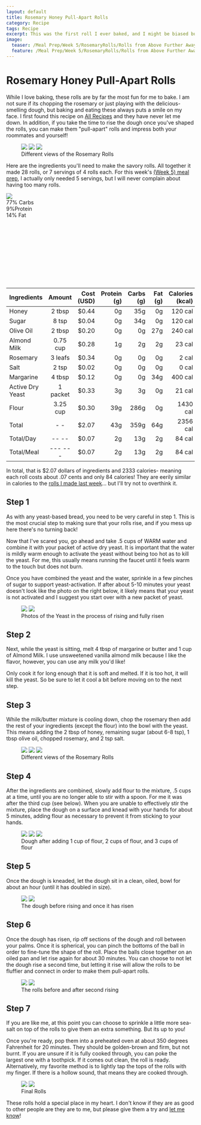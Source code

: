 ```yaml
---
layout: default
title: Rosemary Honey Pull-Apart Rolls
category: Recipe
tags: Recipe
excerpt: This was the first roll I ever baked, and I might be biased but it is still my favorite.
image:
  teaser: /Meal Prep/Week 5/RosemaryRolls/Rolls from Above Further Away 400x250.jpg
  feature: /Meal Prep/Week 5/RosemaryRolls/Rolls from Above Further Away 400x250.jpg
---
```


# Rosemary Honey Pull-Apart Rolls

While I love baking, these rolls are by far the most fun for me to bake. I am not sure if its chopping the rosemary or just playing with the delicious-smelling dough, but baking and eating these always puts a smile on my face. I first found this recipe on [All Recipes](http://allrecipes.com/recipe/230749/rosemary-pull-apart-dinner-rolls/) and they have never let me down. In addition, if you take the time to rise the dough once you've shaped the rolls, you can make them "pull-apart" rolls and impress both your roommates and yourself!

<figure class="third">
  <img src="{{ site.url }}/images/Meal Prep/Week 5/RosemaryRolls/Better Close up of Rolls.jpg">
  <img src="{{ site.url }}/images/Meal Prep/Week 5/RosemaryRolls/Rolls Side View Close Up.jpg">
  <img src="{{ site.url }}/images/Meal Prep/Week 5/RosemaryRolls/Clsoe up of rolls 2.jpg">
	<figcaption>Different views of the Rosemary Rolls </figcaption>
</figure>

Here are the ingredients you'll need to make the savory rolls. All together it made 28 rolls, or 7 servings of 4 rolls each. For this week's [(Week 5) meal prep](http://underwriteyourlife.com/meal%20prep/Week5/), I actually only needed 5 servings, but I will never complain about having too many rolls. 

<img src="{{ site.url }}/images/Meal Prep/Week 5/RosemaryRolls/Ingredients 50percent.jpg">
<div class="c100 p77 big">
  <span>77% Carbs </span>
  <div class="slice">
    <div class="bar"></div>
    <div class="fill"></div>
  </div>
</div>

<div class="c100 p9 big">
  <span>9%Protein </span>
  <div class="slice">
    <div class="bar"></div>
    <div class="fill"></div>
  </div>
</div>

<div class="c100 p14 big">
  <span>14% Fat </span>
  <div class="slice">
    <div class="bar"></div>
    <div class="fill"></div>
  </div>
</div>

<br>
<br />
<br>
<br />
<br>
<br />
<br>
<br />
<br>
<br />

|	**Ingredients**	|	**Amount**		|	 **Cost (USD)** 	|	**Protein (g)**	|	**Carbs (g)**	|	**Fat (g)**	|	**Calories (kcal)**
|	:----------	|	:----------:		|	 ---------: 	|	 ---------: 	|	 ---------: 	|	 ---------: 	|	 ---------: 
|	Honey	|	2	tbsp	|	 $0.44 	|	0g	|	35g	|	0g	|	120 cal
|	Sugar	|	8	tsp	|	 $0.04 	|	0g	|	34g	|	0g	|	120 cal
|	Olive Oil	|	2	tbsp	|	 $0.20 	|	0g	|	0g	|	27g	|	240 cal
|	Almond Milk	|	0.75	cup	|	 $0.28 	|	1g	|	2g	|	2g	|	23 cal
|	Rosemary	|	3	leafs	|	 $0.34 	|	0g	|	0g	|	0g	|	2 cal
|	Salt	|	2	tsp	|	 $0.02 	|	0g	|	0g	|	0g	|	0 cal
|	Margarine	|	4	tbsp	|	 $0.12 	|	0g	|	0g	|	34g	|	400 cal
|	Active Dry Yeast	|	1	packet	|	 $0.33 	|	3g	|	3g	|	0g	|	21 cal
|	Flour	|	3.25	cup	|	 $0.30 	|	39g	|	286g	|	0g	|	1430 cal
|	Total	|	-	-	|	 $2.07 	|	43g	|	359g	|	64g	|	2356 cal
|	Total/Day	|	--	--	|	 $0.07 	|	2g	|	13g	|	2g	|	84 cal
|	Total/Meal	|	---	---	|	 $0.07 	|	2g	|	13g	|	2g	|	84 cal

In total, that is $2.07 dollars of ingredients and 2333 calories- meaning each roll costs about .07 cents and only 84 calories! They are eerily similar in calories to the [rolls I made last week](http://underwriteyourlife.com/recipe/PumpkinRolls/)... but I'll try not to overthink it. 

<h2> Step 1 </h2>

As with any yeast-based bread, you need to be very careful in step 1. This is the most crucial step to making sure that your rolls rise, and if you mess up here there's no turning back! 

Now that I've scared you, go ahead and take .5 cups of WARM water and combine it with your packet of active dry yeast. It is important that the water is mildly warm enough to activate the yeast without being too hot as to kill the yeast. For me, this usually means running the faucet until it feels warm to the touch but does not burn. 

Once you have combined the yeast and the water, sprinkle in a few pinches of sugar to support yeast-activation. If after about 5-10 minutes your yeast doesn't look like the photo on the right below, it likely means that your yeast is not activated and I suggest you start over with a new packet of yeast. 

<figure class="half">
  <img src="{{ site.url }}/images/Meal Prep/Week 5/RosemaryRolls/Rising Yeast.jpg">
  <img src="{{ site.url }}/images/Meal Prep/Week 5/RosemaryRolls/Risen Yeast.jpg">
	<figcaption>Photos of the Yeast in the process of rising and fully risen</figcaption>
</figure>

<h2> Step 2 </h2>

Next, while the yeast is sitting, melt 4 tbsp of margarine or butter and 1 cup of Almond Milk. I use unsweetened vanilla almond milk because I like the flavor, however, you can use any milk you'd like!

Only cook it for long enough that it is soft and melted. If it is too hot, it will kill the yeast. So be sure to let it cool a bit before moving on to the next step. 

<h2> Step 3 </h2>

While the milk/butter mixture is cooling down, chop the rosemary then add the rest of your ingredients (except the flour) into the bowl with the yeast. This means adding the 2 tbsp of honey, remaining sugar (about 6-8 tsp), 1 tbsp olive oil, chopped rosemary, and 2 tsp salt. 

<figure class="third">
  <img src="{{ site.url }}/images/Meal Prep/Week 5/RosemaryRolls/Melting Butter.jpg">
  <img src="{{ site.url }}/images/Meal Prep/Week 5/RosemaryRolls/Chopped Rosemary.jpg">
  <img src="{{ site.url }}/images/Meal Prep/Week 5/RosemaryRolls/Butter on Side.jpg">
	<figcaption>Different views of the Rosemary Rolls </figcaption>
</figure>

<h2> Step 4 </h2>

After the ingredients are combined, slowly add flour to the mixture, .5 cups at a time, until you are no longer able to stir with a spoon. For me it was after the third cup (see below). When you are unable to effectively stir the mixture, place the dough on a surface and knead with your hands for about 5 minutes, adding flour as necessary to prevent it from sticking to your hands. 

<figure class="third">
  <img src="{{ site.url }}/images/Meal Prep/Week 5/RosemaryRolls/One Cup Flour.jpg">
  <img src="{{ site.url }}/images/Meal Prep/Week 5/RosemaryRolls/Two Cups Flour.jpg">
  <img src="{{ site.url }}/images/Meal Prep/Week 5/RosemaryRolls/Three Cups Flour.jpg">
	<figcaption> Dough after adding 1 cup of flour, 2 cups of flour, and 3 cups of flour </figcaption>
</figure>

<h2> Step 5 </h2>

Once the dough is kneaded, let the dough sit in a clean, oiled, bowl for about an hour (until it has doubled in size). 

<figure class="half">
  <img src="{{ site.url }}/images/Meal Prep/Week 5/RosemaryRolls/Unrisen Dough in Bowl.jpg">
  <img src="{{ site.url }}/images/Meal Prep/Week 5/RosemaryRolls/Risen Dough in Bowl.jpg">
	<figcaption>The dough before rising and once it has risen</figcaption>
</figure>

<h2> Step 6 </h2>

Once the dough has risen, rip off sections of the dough and roll between your palms. Once it is spherical, you can pinch the bottoms of the ball in order to fine-tune the shape of the roll. Place the balls close together on an oiled pan and let rise again for about 30 minutes. You can choose to not let the dough rise a second time, but letting it rise will allow the rolls to be fluffier and connect in order to make them pull-apart rolls.

<figure class="half">
  <img src="{{ site.url }}/images/Meal Prep/Week 5/RosemaryRolls/Unbaked Unrisen Rolls (same angle as other).jpg">
  <img src="{{ site.url }}/images/Meal Prep/Week 5/RosemaryRolls/Unbaked Risen Rolls.jpg">
	<figcaption>The rolls before and after second rising</figcaption>
</figure>

<h2> Step 7 </h2>

If you are like me, at this point you can choose to sprinkle a little more sea-salt on top of the rolls to give them an extra something. But its up to you! 

Once you're ready, pop them into a preheated oven at about 350 degrees Fahrenheit for 20 minutes. They should be golden-brown and firm, but not burnt. If you are unsure if it is fully cooked through, you can poke the largest one with a toothpick. If it comes out clean, the roll is ready. Alternatively, my favorite method is to lightly tap the tops of the rolls with my finger. If there is a hollow sound, that means they are cooked through. 

<figure class="half">
  <img src="{{ site.url }}/images/Meal Prep/Week 5/RosemaryRolls/Rolls in Oven.jpg">
  <img src="{{ site.url }}/images/Meal Prep/Week 5/RosemaryRolls/Rolls from Above.jpg">
	<figcaption>Final Rolls </figcaption>
</figure>

These rolls hold a special place in my heart. I don't know if they are as good to other people are they are to me, but please give them a try and [let me know](http://underwriteyourlife.com/feedback/)!


